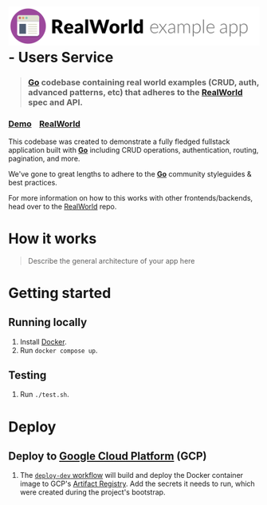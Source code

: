 # ![RealWorld Example App](logo.png) - Users Service

> ### [Go](https://go.dev/) codebase containing real world examples (CRUD, auth, advanced patterns, etc) that adheres to the [RealWorld](https://github.com/gothinkster/realworld) spec and API.


### [Demo](https://demo.realworld.io/)&nbsp;&nbsp;&nbsp;&nbsp;[RealWorld](https://github.com/gothinkster/realworld)


This codebase was created to demonstrate a fully fledged fullstack application built with **[Go](https://go.dev/)** including CRUD operations, authentication, routing, pagination, and more.

We've gone to great lengths to adhere to the **[Go](https://go.dev/)** community styleguides & best practices.

For more information on how to this works with other frontends/backends, head over to the [RealWorld](https://github.com/gothinkster/realworld) repo.


# How it works

> Describe the general architecture of your app here

# Getting started

## Running locally

1. Install [Docker](https://docs.docker.com/get-docker/).
1. Run `docker compose up`.

## Testing

1. Run `./test.sh`.

# Deploy

## Deploy to [Google Cloud Platform](https://cloud.google.com/) (GCP)

1. The [`deploy-dev` workflow](./.github/workflows/deploy-dev.yaml) will build and deploy the Docker container image to GCP's [Artifact Registry](https://cloud.google.com/artifact-registry). Add the secrets it needs to run, which were created during the project's bootstrap.
